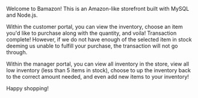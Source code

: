 Welcome to Bamazon! This is an Amazon-like storefront built with MySQL and Node.js.

Within the customer portal, you can view the inventory, choose an item you'd like to purchase
along with the quantity, and voila! Transaction complete! However, if we do not have enough
of the selected item in stock deeming us unable to fulfill your purchase, the transaction
will not go through.

Within the manager portal, you can view all inventory in the store, view all low
inventory (less than 5 items in stock), choose to up the inventory back to the correct amount
needed, and even add new items to your inventory!

Happy shopping!

